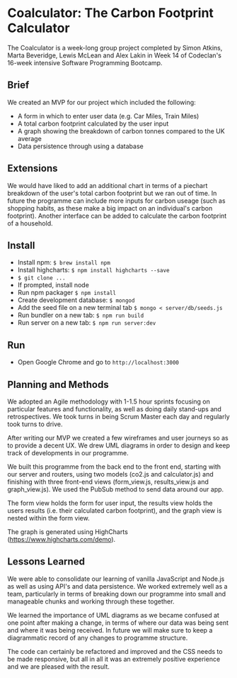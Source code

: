 # Coalculator: The Carbon Footprint Calculator

The Coalculator is a week-long group project completed by Simon Atkins, Marta Beveridge, Lewis McLean and Alex Lakin in Week 14 of Codeclan's 16-week intensive Software Programming Bootcamp.

## Brief
We created an MVP for our project which included the following:

- A form in which to enter user data (e.g. Car Miles, Train Miles)
- A total carbon footprint calculated by the user input
- A graph showing the breakdown of carbon tonnes compared to the UK average
- Data persistence through using a database

## Extensions

We would have liked to add an additional chart in terms of a piechart breakdown of the user's total carbon footprint but we ran out of time. In future the programme can include more inputs for carbon useage (such as shopping habits, as these make a big impact on an individual's carbon footprint). Another interface can be added to calculate the carbon footprint of a household.

## Install
* Install npm: `$ brew install npm`
* Install highcharts: `$ npm install highcharts --save`
* `$ git clone ...`
* If prompted, install node
* Run npm packager `$ npm install`
* Create development database:
`$ mongod`
* Add the seed file on a new terminal tab
`$ mongo < server/db/seeds.js`
* Run bundler on a new tab: `$ npm run build`
* Run server on a new tab: `$ npm run server:dev`

## Run
* Open Google Chrome and go to `http://localhost:3000`

## Planning and Methods
We adopted an Agile methodology with 1-1.5 hour sprints focusing on particular features and functionality, as well as doing daily stand-ups and retrospectives. We took turns in being Scrum Master each day and regularly took turns to drive.

After writing our MVP we created a few wireframes and user journeys so as to provide a decent UX. We drew UML diagrams in order to design and keep track of developments in our programme.

We built this programme from the back end to the front end, starting with our server and routers, using two models (co2.js and calculator.js) and finishing with three front-end views (form_view.js, results_view.js and graph_view.js). We used the PubSub method to send data around our app.

The form view holds the form for user input, the results view holds the users results (i.e. their calculated carbon footprint), and the graph view is nested within the form view.

The graph is generated using HighCharts (https://www.highcharts.com/demo).

## Lessons Learned
We were able to consolidate our learning of vanilla JavaScript and Node.js as well as using API's and data persistence. We worked extremely well as a team, particularly in terms of breaking down our programme into small and manageable chunks and working through these together.

We learned the importance of UML diagrams as we became confused at one point after making a change, in terms of where our data was being sent and where it was being received. In future we will make sure to keep a diagrammatic record of any changes to programme structure.

The code can certainly be refactored and improved and the CSS needs to be made responsive, but all in all it was an extremely positive experience and we are pleased with the result.
